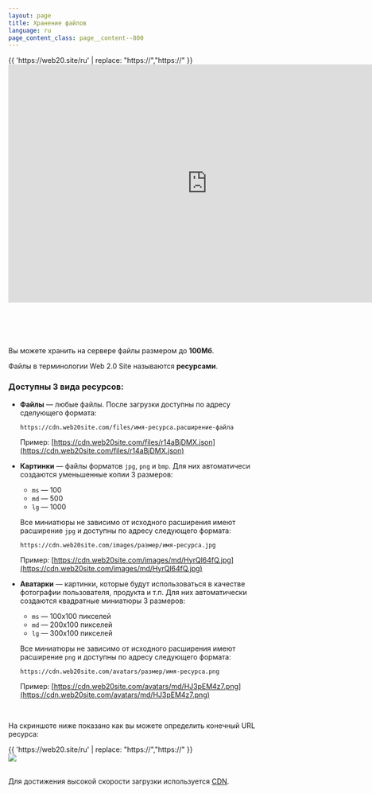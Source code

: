 ```yaml
---
layout: page
title: Хранение файлов
language: ru
page_content_class: page__content--800
---
```


<div style="width: 800px; height: 570px; margin: auto;">
    <div class="safari">
        <div class="safari__header">
            <div class="safari__buttons">
                <div class="safari__button safari__button--red"></div>
                <div class="safari__button safari__button--orange"></div>
                <div class="safari__button safari__button--green"></div>
            </div>
            <div class="safari__address_bar">
                <div class="safari__url">{{ 'https://web20.site/ru' | replace: "https://","<span class='safari__url__https'>https://</span>" }}</div>
            </div>
        </div>
        <div style="overflow: hidden; margin-bottom: -10px;">
            <iframe style="margin-top: -2px;" width="100%" height="481" src="https://www.youtube.com/embed/Wm6qXsgEZnQ?rel=0&amp;showinfo=0" frameborder="0" allow="autoplay; encrypted-media" allowfullscreen></iframe>
        </div>
    </div>
</div>

Вы можете хранить на сервере файлы размером до **100Мб**.

Файлы в терминологии Web 2.0 Site называются **ресурсами**.

### Доступны 3 вида ресурсов:

- <i class="fa fa-file"></i> **Файлы** &mdash; любые файлы. После загрузки доступны по адресу сделующего формата:

  ```https://cdn.web20site.com/files/имя-ресурса.расширение-файла```

  Пример: [https://cdn.web20site.com/files/r14aBjDMX.json](https://cdn.web20site.com/files/r14aBjDMX.json)

- <i class="fa fa-image"></i> **Картинки** &mdash; файлы форматов ```jpg```, ```png``` и ```bmp```. Для них автоматичеси создаются уменьшенные копии 3 размеров:
  
  - ```ms``` &mdash; 100
  - ```md``` &mdash; 500
  - ```lg``` &mdash; 1000
  
  Все миниатюры не зависимо от исходного расширения имеют расширение ```jpg``` и доступны по адресу следующего формата:
  
  ```https://cdn.web20site.com/images/размер/имя-ресурса.jpg```
  
  Пример: [https://cdn.web20site.com/images/md/HyrQl64fQ.jpg](https://cdn.web20site.com/images/md/HyrQl64fQ.jpg)
  
  
  
- <i class="fa fa-user"></i> **Аватарки** &mdash; картинки, которые будут использоваться в качестве фотографии пользователя, продукта и т.п.
    Для них автоматически создаются квадратные миниатюры 3 размеров:
    
  - ```ms``` &mdash; 100x100 пикселей
  - ```md``` &mdash; 200x100 пикселей
  - ```lg``` &mdash; 300x100 пикселей
  
  Все миниатюры не зависимо от исходного расширения имеют расширение ```png``` и доступны по адресу следующего формата:
  
  ```https://cdn.web20site.com/avatars/размер/имя-ресурса.png```
   
  Пример: [https://cdn.web20site.com/avatars/md/HJ3pEM4z7.png](https://cdn.web20site.com/avatars/md/HJ3pEM4z7.png)

<br>

На скриншоте ниже показано как вы можете определить конечный URL ресурса:

<div class="safari">
    <div class="safari__header">
        <div class="safari__buttons">
            <div class="safari__button safari__button--red"></div>
            <div class="safari__button safari__button--orange"></div>
            <div class="safari__button safari__button--green"></div>
        </div>
        <div class="safari__address_bar">
            <div class="safari__url">{{ 'https://web20.site/ru' | replace: "https://","<span class='safari__url__https'>https://</span>" }}</div>
        </div>
    </div>
    <img class="safari__img" src="/images/docs/file-storage/resource-name-ru.png" />
</div>

<br>

Для достижения высокой скорости загрузки используется [CDN](https://ru.wikipedia.org/wiki/Content_Delivery_Network).